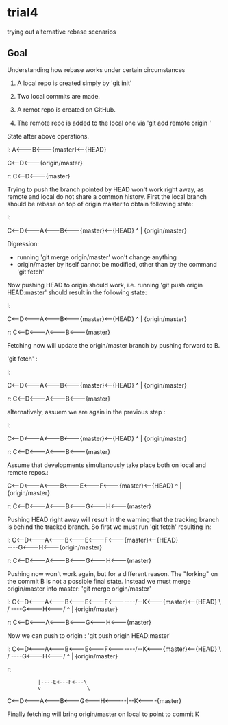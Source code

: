 # trial4
trying out alternative rebase scenarios
## Goal
Understanding how rebase works under certain circumstances

1. A local repo is created simply by 'git init'
2. Two local commits are made. 

3. A remot repo is created on GitHub.
4. The remote repo is added to the local one via 'git add remote origin <URL>'
  
State after above operations.

l:
A<---B<---{master}<--{HEAD}

C<--D<---{origin/master}

r: 
C<--D<---{master}
            
            
Trying to push the branch pointed by HEAD won't work right away, as remote and local do not share a common history. 
First the local branch should be rebase on top of origin master to obtain following state:

l:

C<--D<---A<---B<---{master}<--{HEAD}
    ^
    |
{origin/master}

Digression: 
  * running 'git merge origin/master' won't change anything
  * origin/master by itself cannot be modified, other than by the command 'git fetch'  
  
Now pushing HEAD to origin should work, i.e. running 'git push origin HEAD:master' should result in the following state:


l:

C<--D<---A<---B<---{master}<--{HEAD}
    ^
    |
{origin/master}

r: 
C<--D<---A<---B<---{master}

Fetching now will update the origin/master branch by pushing forward to B.

'git fetch' : 

l:

C<--D<---A<---B<---{master}<--{HEAD}
              ^
              |
        {origin/master}

r: 
C<--D<---A<---B<---{master}

alternatively, assuem we are again in the previous step :

l:

C<--D<---A<---B<---{master}<--{HEAD}
    ^
    |
{origin/master}

r: 
C<--D<---A<---B<---{master}

Assume that developments simultanously take place both on local and remote repos.: 


C<--D<---A<---B<---E<---F<---{master}<--{HEAD}
    ^
    |
{origin/master}

r: 
C<--D<---A<---B<---G<---H<---{master}

Pushing HEAD right away will result in the warning that the tracking branch is behind the tracked branch. So first we must run 'git fetch' resulting in:

l:
C<--D<---A<---B<---E<---F<---{master}<--{HEAD}
               \
                \----G<---H<---{origin/master}


r: 
C<--D<---A<---B<---G<---H<---{master}


Pushing now won't work again, but for a different reason. The "forking" on the commit B is not a possible final state. Instead we must merge origin/master into master: 'git merge origin/master'

l:
C<--D<---A<---B<---E<---F<-------/--K<---{master}<--{HEAD}
               \                /
                \----G<---H<---/
                          ^
                          |
                   {origin/master}        
                   
r: 
C<--D<---A<---B<---G<---H<---{master}


Now we can push to origin : 'git push origin HEAD:master'

l:
C<--D<---A<---B<---E<---F<-------/--K<---{master}<--{HEAD}
               \                /
                \----G<---H<---/
                          ^
                          |
                   {origin/master}        
                   
r: 
                
              |----E<---F<---\
              v               \ 
C<--D<---A<---B<---G<---H<-----|--K<----{master}


Finally fetching will bring origin/master on local to point to commit K


